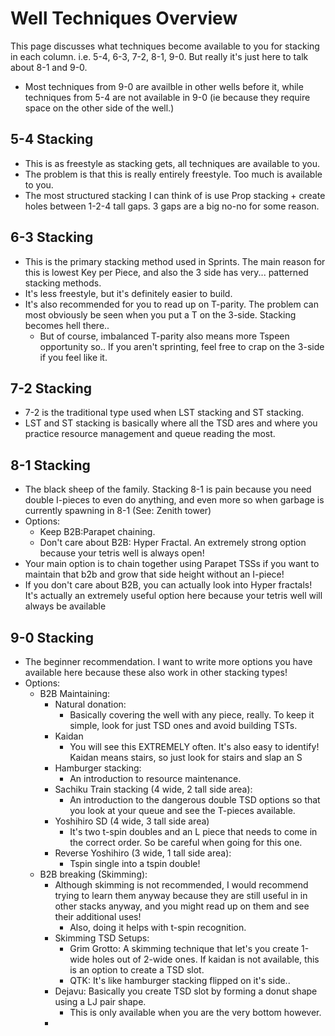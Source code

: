 # Well Techniques Overview
This page discusses what techniques become available to you for stacking in each column. i.e. 5-4, 6-3, 7-2, 8-1, 9-0.
But really it's just here to talk about 8-1 and 9-0.
- Most techniques from 9-0 are availble in other wells before it, while techniques from 5-4 are not available in 9-0 (ie because they require space on the other side of the well.)

## 5-4 Stacking
- This is as freestyle as stacking gets, all techniques are available to you.
- The problem is that this is really entirely freestyle. Too much is available to you. 
- The most structured stacking I can think of is use Prop stacking + create holes between 1-2-4 tall gaps. 3 gaps are a big no-no for some reason.

## 6-3 Stacking
- This is the primary stacking method used in Sprints. The main reason for this is lowest Key per Piece, and also the 3 side has very... patterned stacking methods.
- It's less freestyle, but it's definitely easier to build.
- It's also recommended for you to read up on T-parity. The problem can most obviously be seen when you put a T on the 3-side. Stacking becomes hell there..
    - But of course, imbalanced T-parity also means more Tspeen opportunity so.. If you aren't sprinting, feel free to crap on the 3-side if you feel like it.

## 7-2 Stacking
- 7-2 is the traditional type used when LST stacking and ST stacking.
- LST and ST stacking is basically where all the TSD ares and where you practice resource management and queue reading the most.

## 8-1 Stacking
- The black sheep of the family. Stacking 8-1 is pain because you need double I-pieces to even do anything, and even more so when garbage is currently spawning in 8-1 (See: Zenith tower)
- Options:
    - Keep B2B:Parapet chaining.
    - Don't care about B2B: Hyper Fractal. An extremely strong option because your tetris well is always open!
- Your main option is to chain together using Parapet TSSs if you want to maintain that b2b and grow that side height without an I-piece!
- If you don't care about B2B, you can actually look into Hyper fractals! It's actually an extremely useful option here because your tetris well will always be available

## 9-0 Stacking
- The beginner recommendation. I want to write more options you have available here because these also work in other stacking types!
- Options:
    - B2B Maintaining:
        - Natural donation:
            - Basically covering the well with any piece, really. To keep it simple, look for just TSD ones and avoid building TSTs.
        - Kaidan
            - You will see this EXTREMELY often. It's also easy to identify! Kaidan means stairs, so just look for stairs and slap an S
        - Hamburger stacking:
            - An introduction to resource maintenance.
        - Sachiku Train stacking (4 wide, 2 tall side area):
            - An introduction to the dangerous double TSD options so that you look at your queue and see the T-pieces available.
        - Yoshihiro SD (4 wide, 3 tall side area)
            - It's two t-spin doubles and an L piece that needs to come in the correct order. So be careful when going for this one.
        - Reverse Yoshihiro (3 wide, 1 tall side area):
            - Tspin single into a tspin double!
    - B2B breaking (Skimming):
        - Although skimming is not recommended, I would recommend trying to learn them anyway because they are still useful in in other stacks anyway, and you might read up on them and see their additional uses!
            - Also, doing it helps with t-spin recognition.
        - Skimming TSD Setups:
            - Grim Grotto: A skimming technique that let's you create 1-wide holes out of 2-wide ones. If kaidan is not available, this is an option to create a TSD slot.
            - QTK: It's like hamburger stacking flipped on it's side..
        - Dejavu: Basically you create TSD slot by forming a donut shape using a LJ pair shape.
            - This is only available when you are the very bottom however.
        - 